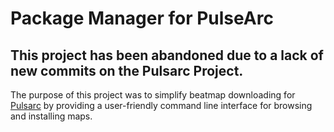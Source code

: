 # Package Manager for PulseArc

## This project has been abandoned due to a lack of new commits on the Pulsarc Project.

The purpose of this project was to simplify beatmap downloading for [Pulsarc](https://github.com/PulsarcGame/Pulsarc)
by providing a user-friendly command line interface for browsing and installing maps.
